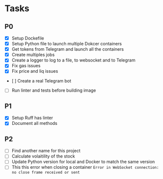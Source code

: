 # Tasks

## P0

- [x] Setup Dockefile
- [x] Setup Python file to launch multiple Dokcer containers
- [x] Get tokens from Telegram and launch all the containers
- [x] Create multiples jobs
- [x] Create a logger to log to a file, to websocket and to Telegram
- [x] Fix gas issues
- [x] Fix price and liq issues
- [ ] Create a real Telegram bot
- [ ] Run linter and tests before building image

## P1

- [x] Setup Ruff has linter
- [x] Document all methods

## P2

- [ ] Find another name for this project
- [ ] Calculate volaitility of the stock
- [ ] Update Python version for local and Docker to match the same version
- [ ] This this error when closing a container `Error in WebSocket connection: no close frame received or sent`
